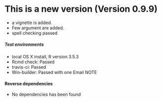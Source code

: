 # This is a new version (Version 0.9.9)
* a vignette is added.
* Few argument are added.
* spell checking passed
##### Test environments
* local OS X install, R version 3.5.3 
* Rcmd check: Passed 
* travis-ci: Passed
* Win-builder: Passed with one Email NOTE


#### Reverse dependencies
* No dependencies has been found













